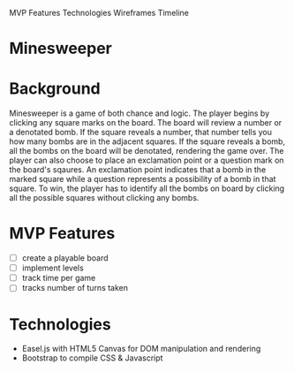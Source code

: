 MVP Features
Technologies
Wireframes
Timeline


# Minesweeper

# Background

Minesweeper is a game of both chance and logic. The player begins by clicking any square marks on the board. The board will review a number or a denotated bomb. If the square reveals a number, that number tells you how many bombs are in the adjacent squares. If the square reveals a bomb, all the bombs on the board will be denotated, rendering the game over. The player can also choose to place an exclamation point or a question mark on the board's sqaures. An exclamation point indicates that a bomb in the marked square while a question represents a possibility of a bomb in that square. To win, the player has to identify all the bombs on board by clicking all the possible squares without clicking any bombs.

# MVP Features

- [ ] create a playable board
- [ ] implement levels
- [ ] track time per game
- [ ] tracks number of turns taken

# Technologies

- Easel.js with HTML5 Canvas for DOM manipulation and rendering
- Bootstrap to compile CSS & Javascript
